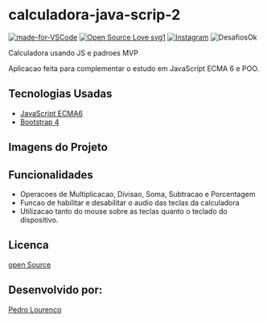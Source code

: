 # calculadora-java-scrip-2

[![made-for-VSCode](https://img.shields.io/badge/Made%20for-VSCode-1f425f.svg)](https://code.visualstudio.com/)
[![Open Source Love svg1](https://badges.frapsoft.com/os/v1/open-source.svg?v=103)](https://opensource.org/)
[![Instagram](https://img.shields.io/badge/Instagram-%40devpedrolourenco-orange)](https://www.instagram.com/devpedrolourenco/)
![DesafiosOk](https://img.shields.io/badge/desafios-OK-blueviolet%22)
 
 Calculadora usando JS e padroes MVP

 Aplicacao feita para complementar o estudo em JavaScript ECMA 6 e POO.

## Tecnologias Usadas

- [JavaScript ECMA6](https://developer.mozilla.org/pt-BR/docs/Web/JavaScript/Guide)
- [Bootstrap 4](https://getbootstrap.com.br/docs/4.1/getting-started/introduction/)

## Imagens do Projeto



## Funcionalidades

- Operacoes de Multiplicacao, Divisao, Soma, Subtracao e Porcentagem
- Funcao de habilitar e desabilitar o audio das teclas da calculadora
- Utilizacao tanto do mouse sobre as teclas quanto o teclado do dispositivo.


## Licenca

[open Source](https://opensource.org/) 

## Desenvolvido por:

[Pedro Lourenco](https://github.com/devpedrolourenco)